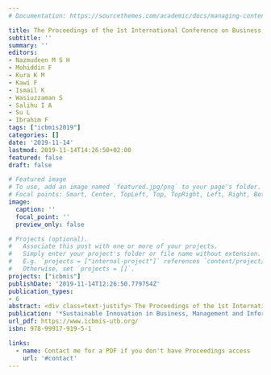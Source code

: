 ```yaml
---
# Documentation: https://sourcethemes.com/academic/docs/managing-content/

title: The Proceedings of the 1st International Conference on Business, Management and Information Systems 2019 (ICBMIS 2019)
subtitle: ''
summary: ''
editors:
- Nazmudeen M S H
- Mohiddin F
- Kura K M
- Kawi F
- Ismail K
- Wasiuzzaman S
- Salihu I A
- Su L
- Ibrahim F
tags: ["icbmis2019"]
categories: []
date: '2019-11-14'
lastmod: 2019-11-14T14:26:50+02:00
featured: false
draft: false

# Featured image
# To use, add an image named `featured.jpg/png` to your page's folder.
# Focal points: Smart, Center, TopLeft, Top, TopRight, Left, Right, BottomLeft, Bottom, BottomRight.
image:
  caption: ''
  focal_point: ''
  preview_only: false

# Projects (optional).
#   Associate this post with one or more of your projects.
#   Simply enter your project's folder or file name without extension.
#   E.g. `projects = ["internal-project"]` references `content/project/deep-learning/index.md`.
#   Otherwise, set `projects = []`.
projects: ["icbmis"]
publishDate: '2019-11-14T12:26:50.779754Z'
publication_types:
- 6
abstract: <div class=text-justify> The Proceedings of the 1st International Conference on Business, Management and Information Systems 2019 (ICBMIS 2019) publishes original research contributions formatted according to the given format. This Proceedings is based on the 1st ICBMIS 2019, which was held from 13th – 15th November 2019 in Universiti Technologi Brunei, Brunei Darussalam. </div>
publication: '*Sustainable Innovation in Business, Management and Information Systems, 1* (1), 1-604'
url_pdf: https://www.icbmis-utb.org/
isbn: 978-99917-919-5-1

links:
  - name: Contact me for a PDF if you don't have Proceedings access
    url: '#contact'
---
```


